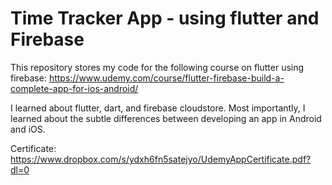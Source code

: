 # Time Tracker App - using flutter and Firebase

This repository stores my code for the following course on flutter using firebase: https://www.udemy.com/course/flutter-firebase-build-a-complete-app-for-ios-android/

I learned about flutter, dart, and firebase cloudstore.
Most importantly, I learned about the subtle differences between developing an app in Android and iOS.

Certificate:
https://www.dropbox.com/s/ydxh6fn5satejyo/UdemyAppCertificate.pdf?dl=0
